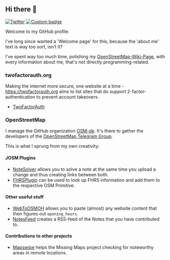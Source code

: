 ## Hi there 👋

[![Twitter](https://img.shields.io/badge/Twitter-@kmpoppe-1DA1F2.svg?style=for-the-badge&logo=twitter)](https://twitter.com/kmpoppe)
[![Custom badge](https://img.shields.io/static/v1?label=TELEGRAM&message=%40kmpoppe&color=0088ff&logo=telegram&style=for-the-badge)](https://t.me/kmpoppe)

Welcome to my GitHub profile.

I've long since wanted a 'Welcome page' for this, because the 'about me' text is way too sort, isn't it?

I've spent way too much time, polishing my [OpenStreetMap-Wiki-Page](https://wiki.openstreetmap.org/User:Kmpoppe), with every information about me, that's not directly programming-related.

### twofactorauth.org

Making the internet more secure, one website at a time - https://twofactorauth.org aims to list sites that do support 2-factor-authentication to prevent account takeovers.
* [TwoFactorAuth](https://github.com//2factorauth/twofactorauth)

### OpenStreetMap

I manage the GitHub organization [OSM-de](https://github.com/osm-de). It's there to gather the developers of the [OpenStreetMap Telegram Group](https://t.me/OSM_de).

This is what I sprung from my own creativity:

#### JOSM Plugins

* [NoteSolver](https://github.com/kmpoppe/noteSolver) allows you to solve a note at the same time you upload a change and thus creating links between both.
* [FHRSPlugin](https://github.com/kmpoppe/fhrsPlugin) can be used to look up FHRS information and add them to the respective OSM Primitive.

#### Other useful stuff

* [WebToOSMOH](https://github.com/OSM-de/WebToOSMOH) allows you to paste (almost) any website content that then figures out `opening_hours`.
* [NotesFeed](https://github.com/OSM-de/NotesFeed) creates a RSS-feed of the Notes that you have contributed to.

#### Contributions to other projects

* [Mapswipe](https://github.com/mapswipe/mapswipe) helps the Missing Maps project checking for noteworthy areas in remote locations.

<!--
**kmpoppe/kmpoppe** is a ✨ _special_ ✨ repository because its `README.md` (this file) appears on your GitHub profile.

Here are some ideas to get you started:

- 🔭 I’m currently working on ...
- 🌱 I’m currently learning ...
- 👯 I’m looking to collaborate on ...
- 🤔 I’m looking for help with ...
- 💬 Ask me about ...
- 📫 How to reach me: ...
- 😄 Pronouns: ...
- ⚡ Fun fact: ...
-->
